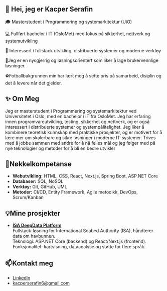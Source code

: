 ## 👋 Hei, jeg er Kacper Serafin

🎓 Masterstudent i Programmering og systemarkitektur (UiO)  

💻 Fullført bachelor i IT (OsloMet) med fokus på sikkerhet, nettverk og systemutvikling  

🌱 Interessert i fullstack utvikling, distribuerte systemer og moderne verktøy

🧠Jeg er en nysgjerrig og løsningsorientert som liker å lage brukervennlige løsninger.

⚽️Fotballbakgrunnen min har lært meg å sette pris på samarbeid, disiplin og det å levere når det gjelder.

## ✨ Om Meg
Jeg er masterstudent i Programmering og systemarkitektur ved Universitetet i Oslo, med en bachelor i IT fra OsloMet. Jeg har erfaring innen programvareutvikling, testing, sikkerhet og nettverk, og er også interessert i distribuerte systemer og systempålitelighet. Jeg liker å kombinere teoretisk kunnskap med praktiske prosjekter, og er motivert for å lære mer om skalerbare og sikre løsninger i moderne IT-systemer. Trives med å jobbe sammen med andre for å nå felles mål og jeg følger med på nye teknologier og metoder for å bli en bedre utvikler

## 🚀Nøkkelkompetanse 
- **Webutvikling:** HTML, CSS, React, Next.js, Spring Boot, ASP.NET Core  
- **Databaser:** SQL, NoSQL  
- **Verktøy:** Git, GitHub, UML  
- **Metoder:** CI/CD, Entity Framework, Agile metodikk, DevOps, Scrum/Kanban  

## 💡Mine prosjekter
- **[ISA DeepData Platform](#)**  
  Fullstack-løsning for International Seabed Authority (ISA), håndterer data om havbunnen.  
  Teknologi: ASP.NET Core (backend) og React/Next.js (frontend).  
  Funksjonalitet: kartvisning, dataanalyse og støtte for flere språk. 

## 📫Kontakt meg 
- [LinkedIn](https://www.linkedin.com/in/kacper-serafin-73b44b319/)
- [kacperserafin6@gmail.com](mailto:kacperserafin6@gmail.com)






<!--
**Kacpers03/Kacpers03** is a ✨ _special_ ✨ repository because its `README.md` (this file) appears on your GitHub profile.

Here are some ideas to get you started:

- 🔭 I’m currently working on ...
- 🌱 I’m currently learning ...
- 👯 I’m looking to collaborate on ...
- 🤔 I’m looking for help with ...
- 💬 Ask me about ...
- 📫 How to reach me: ...
- 😄 Pronouns: ...
- ⚡ Fun fact: ...
-->
